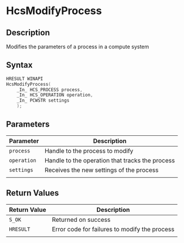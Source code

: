# HcsModifyProcess

## Description

Modifies the parameters of a process in a compute system

## Syntax

```cpp
HRESULT WINAPI
HcsModifyProcess(
    _In_ HCS_PROCESS process,
    _In_ HCS_OPERATION operation,
    _In_ PCWSTR settings
    );
```

## Parameters

|Parameter     |Description|
|---|---|
|`process`| Handle to the process to modify|
|`operation`| Handle to the operation that tracks the process|
|`settings`| Receives the new settings of the process|
|    |    |

## Return Values

|Return Value | Description|
|---|---|
|`S_OK`| Returned on success|
|`HRESULT`|Error code for failures to modify the process|
|    |    |
